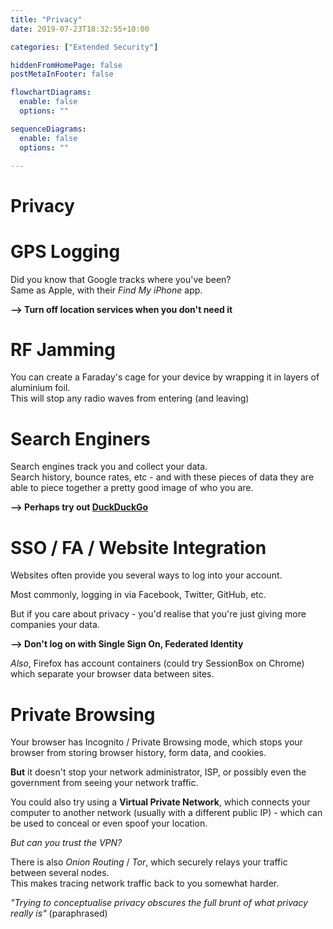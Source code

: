 ```yaml
---
title: "Privacy"
date: 2019-07-23T18:32:55+10:00

categories: ["Extended Security"]

hiddenFromHomePage: false
postMetaInFooter: false

flowchartDiagrams:
  enable: false
  options: ""

sequenceDiagrams: 
  enable: false
  options: ""

---
```


# Privacy

# GPS Logging

Did you know that Google tracks where you've been?  
Same as Apple, with their _Find My iPhone_ app.  

**--> Turn off location services when you don't need it**

# RF Jamming

You can create a Faraday's cage for your device by wrapping it in layers of aluminium foil.  
This will stop any radio waves from entering (and leaving)

# Search Enginers

Search engines track you and collect your data.  
Search history, bounce rates, etc - and with these pieces of data they are able to piece together a pretty good image of who you are.

**--> Perhaps try out [DuckDuckGo](https://duckduckgo.com/)**

# SSO / FA / Website Integration

Websites often provide you several ways to log into your account.  

Most commonly, logging in via Facebook, Twitter, GitHub, etc.

But if you care about privacy - you'd realise that you're just giving more companies your data.

**--> Don't log on with Single Sign On, Federated Identity**  

_Also_, Firefox has account containers (could try SessionBox on Chrome) which separate your browser data between sites.

# Private Browsing

Your browser has Incognito / Private Browsing mode, which stops your browser from storing browser history, form data, and cookies.  

**But** it doesn't stop your network administrator, ISP, or possibly even the government from seeing your network traffic.

You could also try using a **Virtual Private Network**, which connects your computer to another network (usually with a different public IP) - which can be used to conceal or even spoof your location.

_But can you trust the VPN?_

There is also _Onion Routing_ / _Tor_, which securely relays your traffic between several nodes.  
This makes tracing network traffic back to you somewhat harder.


_"Trying to conceptualise privacy obscures the full brunt of what privacy really is"_ (paraphrased)
